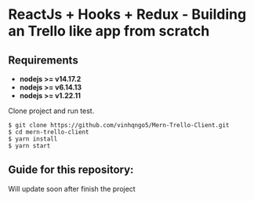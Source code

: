 # ReactJs + Hooks + Redux - Building an Trello like app from scratch

## Requirements
* **nodejs >= v14.17.2**
* **nodejs >= v6.14.13**
* **nodejs >= v1.22.11**

Clone project and run test.

```
$ git clone https://github.com/vinhqngo5/Mern-Trello-Client.git
$ cd mern-trello-client
$ yarn install
$ yarn start
```

## Guide for this repository:

Will update soon after finish the project